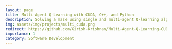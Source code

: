 ```yaml
---
layout: page
title: Multi-Agent Q-Learning with CUDA, C++, and Python
description: Solving a maze using single and multi-agent Q-learning algorithms implemented in CUDA, C++, and Python.
img: assets/img/projects/multi_cuda.png
redirect: https://github.com/Girish-Krishnan/Multi-Agent-Q-Learning-CUDA
importance: 1
category: Software Development
---
```


